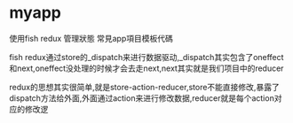 # myapp

使用fish redux 管理狀態
常見app項目模板代碼

fish redux通过store的_dispatch来进行数据驱动,_dispatch其实包含了oneffect和next,oneffect没处理的时候才会去走next,next其实就是我们项目中的reducer

redux的思想其实很简单,就是store-action-reducer,store不能直接修改,暴露了dispatch方法给外面,外面通过action来进行修改数据,reducer就是每个action对应的修改逻
